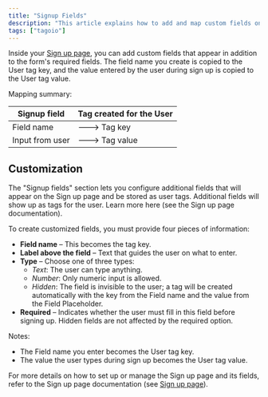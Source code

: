 ```yaml
---
title: "Signup Fields"
description: "This article explains how to add and map custom fields on the Sign up page so that field names become user tag keys and the values entered by users become user tag values. It also highlights the Sign up page customization interface."
tags: ["tagoio"]
---
```

Inside your [Sign up page](../tagorun/tagorun-mobile-app), you can add custom fields that appear in addition to the form's required fields. The field name you create is copied to the User tag key, and the value entered by the user during sign up is copied to the User tag value.

Mapping summary:

| Signup field     | Tag created for the User |
|------------------|--------------------------|
| Field name       | ---> Tag key             |
| Input from user  | ---> Tag value           |

## Customization

The "Signup fields" section lets you configure additional fields that will appear on the Sign up page and be stored as user tags. Additional fields will show up as tags for the user. Learn more here (see the Sign up page documentation).

To create customized fields, you must provide four pieces of information:

- **Field name** – This becomes the tag key.
- **Label above the field** – Text that guides the user on what to enter.
- **Type** – Choose one of three types:
  - *Text*: The user can type anything.
  - *Number*: Only numeric input is allowed.
  - *Hidden*: The field is invisible to the user; a tag will be created automatically with the key from the Field name and the value from the Field Placeholder.
- **Required** – Indicates whether the user must fill in this field before signing up. Hidden fields are not affected by the required option.

<!-- Image placeholder removed for build -->

Notes:
- The Field name you enter becomes the User tag key.
- The value the user types during sign up becomes the User tag value.

For more details on how to set up or manage the Sign up page and its fields, refer to the Sign up page documentation (see [Sign up page](../tagorun/tagorun-mobile-app)).